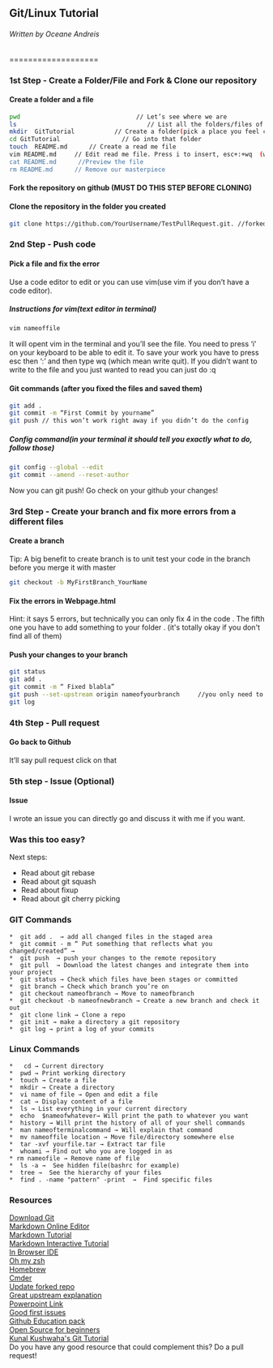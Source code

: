  ## Git/Linux Tutorial
###### Written by Oceane Andreis
===================

### 1st Step - Create a Folder/File and Fork & Clone our repository

#### Create a folder and a file
```bash
pwd                                // Let’s see where we are 
ls                                    // List all the folders/files of our location
mkdir  GitTutorial           // Create a folder(pick a place you feel comfortable with) 
cd GitTutorial                 // Go into that folder
touch  README.md      // Create a read me file
vim README.md	  // Edit read me file. Press i to insert, esc+:+wq  (wq = write quit)(Will also create the file if it didn't exist)
cat README.md      //Preview the file
rm README.md 	  // Remove our masterpiece
```
#### Fork the repository on github (MUST DO THIS STEP BEFORE CLONING)

#### Clone the repository in the folder you created

```bash
git clone https://github.com/YourUsername/TestPullRequest.git. //forked version
```
### 2nd Step - Push code

#### Pick a file and fix the error
Use a code editor to edit or you can use vim(use vim if you don’t have a code editor).

##### Instructions for vim(text editor in terminal)
```bash
vim nameoffile
```
It will opent vim in the terminal and you’ll see the file. 
You need to press ‘i’ on your keyboard to be able to edit it.
To save your work you have to press esc then ‘:’ and then type wq  (which mean write quit).
If you didn’t want to write to the file and you just wanted to read you can just do :q

#### Git commands (after you fixed the files and saved them)

```bash
git add . 
git commit -m “First Commit by yourname”
git push // this won’t work right away if you didn’t do the config
```

##### Config command(in your terminal it should tell you exactly what to do, follow those)
```bash
git config --global --edit
git commit --amend --reset-author
```
Now you can git push! 
Go check on your github your changes!

### 3rd Step - Create your branch and fix more errors from a different files

#### Create a branch
Tip: A big benefit to create branch is to unit test your code in the branch before you merge it with master

```bash
git checkout -b MyFirstBranch_YourName 
```

#### Fix the errors in Webpage.html
Hint:  it says 5 errors, but technically you can only fix 4 in the code . The fifth one you have to add something to your folder .
(it's totally okay if you don't find all of them)

#### Push your changes to your branch 
```bash
git status
git add .
git commit -m “ Fixed blabla”
git push --set-upstream origin nameofyourbranch     //you only need to do this one time then the second time you push you just need git push
git log
```
### 4th Step - Pull request
#### Go back to Github
It’ll say pull request click on that
### 5th step - Issue (Optional) 
#### Issue
I wrote an issue you can directly go and discuss it with me if you want.

### Was this too easy?
Next steps:
*  Read about git rebase
*  Read about git squash
*  Read about fixup
*  Read about git cherry picking


### GIT Commands
	*  git add .  → add all changed files in the staged area
	*  git commit - m “ Put something that reflects what you changed/created” →
	*  git push  → push your changes to the remote repository
	*  git pull  → Download the latest changes and integrate them into your project
	*  git status → Check which files have been stages or committed
	*  git branch → Check which branch you’re on
	*  git checkout nameofbranch → Move to nameofbranch
	*  git checkout -b nameofnewbranch → Create a new branch and check it out
	*  git clone link → Clone a repo 
	*  git init → make a directory a git repository  
	*  git log → print a log of your commits


### Linux Commands
	*   cd → Current directory
	*  pwd → Print working directory
	*  touch → Create a file
	*  mkdir → Create a directory
	*  vi name of file → Open and edit a file
	*  cat → Display content of a file
	*  ls → List everything in your current directory
	*  echo  $nameofwhatever→ Will print the path to whatever you want
	*  history → Will print the history of all of your shell commands
	*  man nameofterminalcommand → Will explain that command
	*  mv nameoffile location → Move file/directory somewhere else
	*  tar -xvf yourfile.tar → Extract tar file
	*  whoami → Find out who you are logged in as
	* rm nameofile → Remove name of file
	*  ls -a →  See hidden file(bashrc for example)
	*  tree →  See the hierarchy of your files
	*  find . -name "pattern" -print  →  Find specific files
 

### Resources
[Download Git](https://www.atlassian.com/git/tutorials/install-git "Download git") <br />
[Markdown Online Editor](https://markdown-editor.github.io/ "Markdown Online Editor") <br />
[Markdown Tutorial](https://guides.github.com/features/mastering-markdown/ "Markdown Tutorial") <br />
[Markdown Interactive Tutorial](https://www.markdowntutorial.com/ "Interactive Markdown Tutorial") <br />
[In Browser IDE](https://repl.it/ "In Browser IDE") <br />
[Oh my zsh](https://sourabhbajaj.com/mac-setup/iTerm/zsh.html "Oh My Zsh") <br />
[Homebrew](https://brew.sh/ "Homebrew") <br />
[Cmder](https://cmder.net/ "Console Emulator for Windows") <br />
[Update forked repo](https://stackoverflow.com/questions/7244321/how-do-i-update-a-github-forked-repository "Update forked repo")<br />
[Great upstream explanation](https://stackoverflow.com/questions/37770467/why-do-i-have-to-git-push-set-upstream-origin-branch "Set Upstream for your branch explanation") <br/>
[Powerpoint Link](https://docs.google.com/presentation/d/1JZMtdtUaLqp9CrydJLEmLoGRrt0PcETV1CNeOSc5uIQ/edit?usp=sharing "Powerpoint Slides") <br/>
[Good first issues](https://goodfirstissues.com/ "Good First Issues") <br/>
[Github Education pack](https://education.github.com/pack "Github Education Pack") <br/>
[Open Source for beginners](https://github.com/MunGell/awesome-for-beginners "Open Source for beginners") <br/>
[Kunal Kushwaha's Git Tutorial](https://youtu.be/apGV9Kg7ics?si=IzPGn6_5IdJXywjW) <br/>
Do you have any good resource that could complement this? Do a pull request!





